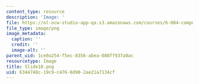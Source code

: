 ```yaml
---
content_type: resource
description: 'Image: '
file: https://ol-ocw-studio-app-qa.s3.amazonaws.com/courses/6-004-computation-structures-spring-2017/6344748c19c9c4768d902ae21a7134cf_Slide18.png
file_type: image/png
image_metadata:
  caption: ''
  credit: ''
  image-alt: ''
parent_uid: 1ce0a254-f5ec-8356-abea-088ff937a0ac
resourcetype: Image
title: Slide18.png
uid: 6344748c-19c9-c476-8d90-2ae21a7134cf
---
```


